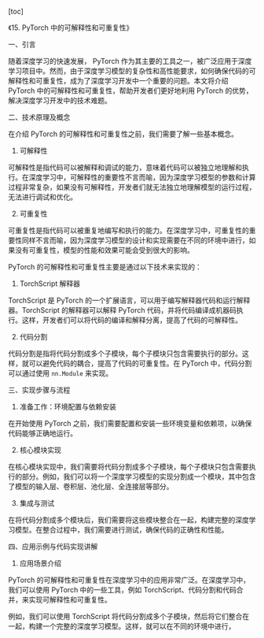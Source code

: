 
[toc]                    
                
                
《15. PyTorch 中的可解释性和可重复性》

一、引言

随着深度学习的快速发展， PyTorch 作为其主要的工具之一，被广泛应用于深度学习项目中。然而，由于深度学习模型的复杂性和高性能要求，如何确保代码的可解释性和可重复性，成为了深度学习开发中一个重要的问题。本文将介绍 PyTorch 中的可解释性和可重复性，帮助开发者们更好地利用 PyTorch 的优势，解决深度学习开发中的技术难题。

二、技术原理及概念

在介绍 PyTorch 的可解释性和可重复性之前，我们需要了解一些基本概念。

1. 可解释性

可解释性是指代码可以被解释和调试的能力，意味着代码可以被独立地理解和执行。在深度学习中，可解释性的重要性不言而喻，因为深度学习模型的参数和计算过程非常复杂，如果没有可解释性，开发者们就无法独立地理解模型的运行过程，无法进行调试和优化。

2. 可重复性

可重复性是指代码可以被重复地编写和执行的能力。在深度学习中，可重复性的重要性同样不言而喻，因为深度学习模型的设计和实现需要在不同的环境中进行，如果没有可重复性，模型的性能和效果可能会受到很大的影响。

PyTorch 的可解释性和可重复性主要是通过以下技术来实现的：

1. TorchScript 解释器

TorchScript 是 PyTorch 的一个扩展语言，可以用于编写解释器代码和运行解释器。TorchScript 的解释器可以解释 PyTorch 代码，并将代码编译成机器码执行。这样，开发者们可以将代码的编译和解释分离，提高了代码的可解释性。

2. 代码分割

代码分割是指将代码分割成多个子模块，每个子模块只包含需要执行的部分。这样，就可以避免代码的耦合，提高了代码的可重复性。在 PyTorch 中，代码分割可以通过使用 `nn.Module` 来实现。

三、实现步骤与流程

1. 准备工作：环境配置与依赖安装

在开始使用 PyTorch 之前，我们需要配置和安装一些环境变量和依赖项，以确保代码能够正确地运行。

2. 核心模块实现

在核心模块实现中，我们需要将代码分割成多个子模块，每个子模块只包含需要执行的部分。例如，我们可以将一个深度学习模型的实现分割成一个模块，其中包含了模型的输入层、卷积层、池化层、全连接层等部分。

3. 集成与测试

在将代码分割成多个模块后，我们需要将这些模块整合在一起，构建完整的深度学习模型。在整合过程中，我们需要进行测试，确保代码的正确性和性能。

四、应用示例与代码实现讲解

1. 应用场景介绍

PyTorch 的可解释性和可重复性在深度学习中的应用非常广泛。在深度学习中，我们可以使用 PyTorch 中的一些工具，例如 TorchScript、代码分割和代码合并，来实现可解释性和可重复性。

例如，我们可以使用 TorchScript 将代码分割成多个子模块，然后将它们整合在一起，构建一个完整的深度学习模型。这样，就可以在不同的环境中进行，

